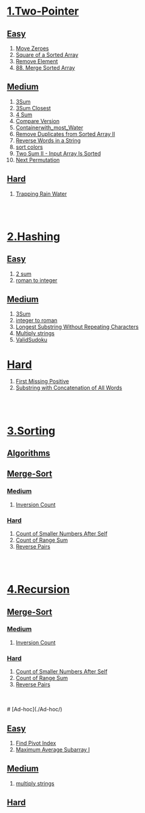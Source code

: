 # [1.Two-Pointer](./two-Pointer/)

## [Easy](./two-Pointer/easy/)

1. [Move Zeroes](./two-Pointer/easy/Move%20Zeroes)
2. [Square of a Sorted Array](./two-Pointer/easy/square%20of%20sorted%20array)
3. [Remove Element](./two-Pointer/easy/Remove%20Element/removeElement.js)
4. [88. Merge Sorted Array](./two-Pointer/easy/88.%20Merge%20Sorted%20Array)

## [Medium](./two-Pointer/medium/)

1. [3Sum](./two-Pointer/medium/3Sum)
2. [3Sum Closest](./two-Pointer/medium/3Sum%20Closest)
3. [4 Sum](./two-Pointer/medium/4%20sum)
4. [Compare Version](./two-Pointer/medium/compare%20versions)
5. [Containerwith_most_Water](./two-Pointer/medium/Containerwith_most_Water)
6. [Remove Duplicates from Sorted Array II](./two-Pointer/medium/Remove%20Duplicates%20from%20Sorted%20Array%20II)
7. [Reverse Words in a String](./two-Pointer/medium/Reverse%20Words%20in%20a%20String)
8. [sort colors](./two-Pointer/medium/sort%20colors)
9. [Two Sum II - Input Array Is Sorted](./two-Pointer/medium/Two%20Sum%20II%20-%20Input%20Array%20Is%20Sorted)
10. [Next Permutation](./two-Pointer/medium/31.%20Next%20Permutation)

## [Hard](./two-Pointer/hard/)

1. [Trapping Rain Water](./two-Pointer/hard/Trapping%20Rain%20Water)

</br>    
</br>

# [2.Hashing](./Hashing/)

## [Easy](./Hashing/easy/)

1. [2 sum](./Hashing/easy/2%20sum)
2. [roman to integer](./Hashing/easy/roman%20to%20integer)

## [Medium](./Hashing/medium/)

1. [3Sum](./Hashing/medium/3Sum)
2. [integer to roman](./Hashing/medium/integar%20to%20roman)
3. [Longest Substring Without Repeating Characters](./Hashing/medium/Longest%20Substring%20Without%20Repeating%20Characters)
4. [Multiply strings](./Hashing/medium/multiplystrings)
5. [ValidSudoku](./Hashing/medium/ValidSudoku)

# [Hard](./Hashing/hard/)

1. [First Missing Positive](./Hashing/hard/First%20Missing%20Positive)
2. [Substring with Concatenation of All Words](./Hashing/hard/Substring%20with%20Concatenation%20of%20All%20Words)

</br>    
</br>

# [3.Sorting](./Sorting/)

## [Algorithms](./Sorting/Algorithms/)

## [Merge-Sort](./Recursion/Merge-Sort/)

### [Medium](./Recursion/Merge-Sort/medium/)

1. [Inversion Count](./Recursion/Merge-Sort/medium/InversionCount)

### [Hard](./Recursion/Merge-Sort/hard/)

1. [Count of Smaller Numbers After Self](./Recursion/Merge-Sort/hard/Count%20of%20Smaller%20Numbers%20After%20Self)
2. [Count of Range Sum](./Recursion/Merge-Sort/hard/Count%20of%20Range%20Sum)
3. [Reverse Pairs](./Recursion/Merge-Sort/hard/Reverse%20Pairs)

</br>    
</br>

# [4.Recursion](./Recursion/)

## [Merge-Sort](./Recursion/Merge-Sort/)

### [Medium](./Recursion/Merge-Sort/medium/)

1. [Inversion Count](./Recursion/Merge-Sort/medium/InversionCount)

### [Hard](./Recursion/Merge-Sort/hard/)

1. [Count of Smaller Numbers After Self](./Recursion/Merge-Sort/hard/Count%20of%20Smaller%20Numbers%20After%20Self)
2. [Count of Range Sum](./Recursion/Merge-Sort/hard/Count%20of%20Range%20Sum)
3. [Reverse Pairs](./Recursion/Merge-Sort/hard/Reverse%20Pairs)

</br>    
</br>
# [Ad-hoc](./Ad-hoc/)

## [Easy](./Ad-hoc/easy/)

1. [Find Pivot Index](./Ad-hoc/easy/Find%20Pivot%20Index)
2. [Maximum Average Subarray I](./Ad-hoc/easy/Maximum%20Average%20Subarray%20I)

## [Medium](./Ad-hoc/medium/)

1. [multiply strings](./Ad-hoc/medium/multiply%20strings)

## [Hard](./Ad-hoc/hard/)
